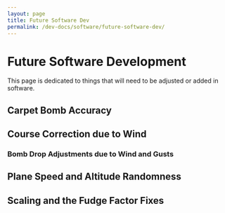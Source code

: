 ```yaml
---
layout: page
title: Future Software Dev
permalink: /dev-docs/software/future-software-dev/
---
```


# Future Software Development

This page is dedicated to things that will need to be adjusted or added in software. 

## Carpet Bomb Accuracy

## Course Correction due to Wind

### Bomb Drop Adjustments due to Wind and Gusts

## Plane Speed and Altitude Randomness

## Scaling and the Fudge Factor Fixes